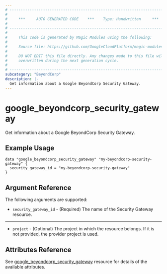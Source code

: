 ```yaml
---
# ----------------------------------------------------------------------------
#
#     ***     AUTO GENERATED CODE    ***    Type: Handwritten     ***
#
# ----------------------------------------------------------------------------
#
#     This code is generated by Magic Modules using the following:
#
#     Source file: https://github.com/GoogleCloudPlatform/magic-modules/tree/main/mmv1/third_party/terraform/website/docs/d/beyondcorp_security_gateway.html.markdown
#
#     DO NOT EDIT this file directly. Any changes made to this file will be
#     overwritten during the next generation cycle.
#
# ----------------------------------------------------------------------------
subcategory: "BeyondCorp"
description: |-
  Get information about a Google BeyondCorp Security Gateway.
---
```


# google_beyondcorp_security_gateway

Get information about a Google BeyondCorp Security Gateway.

## Example Usage

```hcl
data "google_beyondcorp_security_gateway" "my-beyondcorp-security-gateway" {
  security_gateway_id = "my-beyondcorp-security-gateway"
}
```

## Argument Reference

The following arguments are supported:

* `security_gateway_id` - (Required) The name of the Security Gateway resource.

- - -

* `project` - (Optional) The project in which the resource belongs. If it
    is not provided, the provider project is used.

## Attributes Reference

See [google_beyondcorp_security_gateway](https://registry.terraform.io/providers/hashicorp/google/latest/docs/resources/beyondcorp_security_gateway) resource for details of the available attributes.
